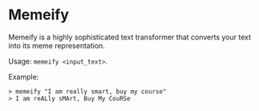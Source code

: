 # Memeify

Memeify is a highly sophisticated text transformer that converts your text into its meme representation.

Usage: `memeify <input_text>`.

Example:

```
> memeify "I am really smart, buy my course"
> I am reALly sMArt, Buy My CouRSe
```
